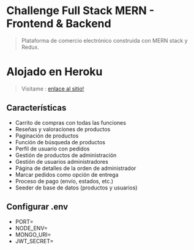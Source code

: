 # Challenge Full Stack MERN - Frontend & Backend

> Plataforma de comercio electrónico construida con MERN stack y Redux.

# Alojado en Heroku

> Visitame : [enlace al sitio!](https://pendiente/)

## Características

- Carrito de compras con todas las funciones
- Reseñas y valoraciones de productos
- Paginación de productos
- Función de búsqueda de productos
- Perfil de usuario con pedidos
- Gestión de productos de administración
- Gestión de usuarios administradores
- Página de detalles de la orden de administrador
- Marcar pedidos como opción de entrega
- Proceso de pago (envío, estados, etc.)
- Seeder de base de datos (productos y usuarios)

## Configurar .env

- PORT=
- NODE_ENV=
- MONGO_URI=
- JWT_SECRET=
